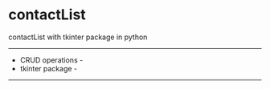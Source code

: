 # contactList 

contactList with tkinter package in python

----------------------
-   CRUD operations  -
-   tkinter package  -
----------------------

